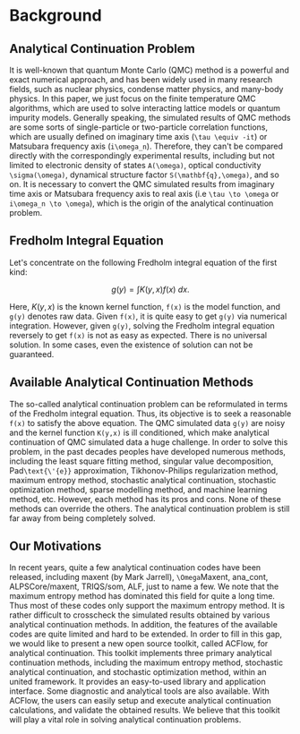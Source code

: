# Background

## Analytical Continuation Problem

It is well-known that quantum Monte Carlo (QMC) method is a powerful and exact numerical approach, and has been widely used in many research fields, such as nuclear physics, condense matter physics, and many-body physics. In this paper, we just focus on the finite temperature QMC algorithms, which are used to solve interacting lattice models or quantum impurity models. Generally speaking, the simulated results of QMC methods are some sorts of single-particle or two-particle correlation functions, which are usually defined on imaginary time axis (``\tau \equiv -it``) or Matsubara frequency axis (``i\omega_n``). Therefore, they can't be compared directly with the correspondingly experimental results, including but not limited to electronic density of states ``A(\omega)``, optical conductivity ``\sigma(\omega)``, dynamical structure factor ``S(\mathbf{q},\omega)``, and so on. It is necessary to convert the QMC simulated results from imaginary time axis or Matsubara frequency axis to real axis (i.e ``\tau \to \omega`` or ``i\omega_n \to \omega``), which is the origin of the analytical continuation problem.

## Fredholm Integral Equation

Let's concentrate on the following Fredholm integral equation of the first kind:
```math
\begin{equation}
g(y) = \int K(y,x) f(x)~dx.
\end{equation}
```
Here, $K(y,x)$ is the known kernel function, ``f(x)`` is the model function, and ``g(y)`` denotes raw data. Given ``f(x)``, it is quite easy to get ``g(y)`` via numerical integration. However, given ``g(y)``, solving the Fredholm integral equation reversely to get ``f(x)`` is not as easy as expected. There is no universal solution. In some cases, even the existence of solution can not be guaranteed. 

## Available Analytical Continuation Methods

The so-called analytical continuation problem can be reformulated in terms of the Fredholm integral equation. Thus, its objective is to seek a reasonable ``f(x)`` to satisfy the above equation. The QMC simulated data ``g(y)`` are noisy and the kernel function ``K(y,x)`` is ill conditioned, which make analytical continuation of QMC simulated data a huge challenge. In order to solve this problem, in the past decades peoples have developed numerous methods, including the least square fitting method, singular value decomposition, Pad``\text{\'{e}}`` approximation, Tikhonov-Philips regularization method, maximum entropy method, stochastic analytical continuation, stochastic optimization method, sparse modelling method, and machine learning method, etc. However, each method has its pros and cons. None of these methods can override the others. The analytical continuation problem is still far away from being completely solved.

## Our Motivations

In recent years, quite a few analytical continuation codes have been released, including maxent (by Mark Jarrell), ``\Omega``Maxent, ana\_cont, ALPSCore/maxent, TRIQS/som, ALF, just to name a few. We note that the maximum entropy method has dominated this field for quite a long time. Thus most of these codes only support the maximum entropy method. It is rather difficult to crosscheck the simulated results obtained by various analytical continuation methods. In addition, the features of the available codes are quite limited and hard to be extended. In order to fill in this gap, we would like to present a new open source toolkit, called ACFlow, for analytical continuation. This toolkit implements three primary analytical continuation methods, including the maximum entropy method, stochastic analytical continuation, and stochastic optimization method, within an united framework. It provides an easy-to-used library and application interface. Some diagnostic and analytical tools are also available. With ACFlow, the users can easily setup and execute analytical continuation calculations, and validate the obtained results. We believe that this toolkit will play a vital role in solving analytical continuation problems.